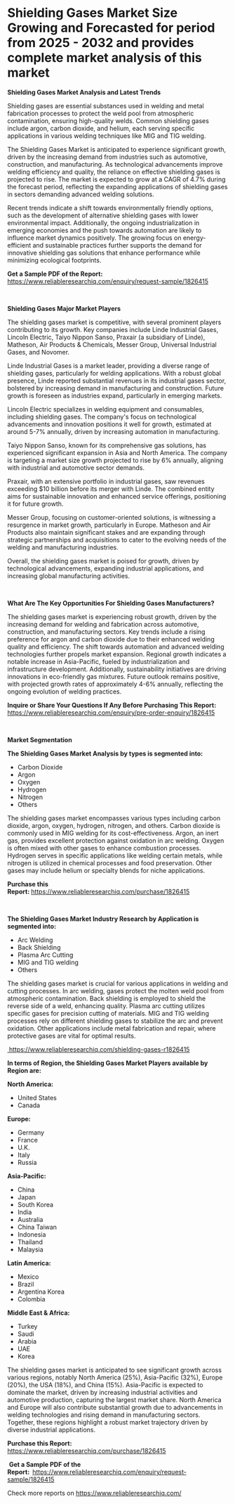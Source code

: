 <p><h1>Shielding Gases Market Size Growing and Forecasted for period from 2025 - 2032 and provides complete market analysis of this market</h1></p><p><strong>Shielding Gases Market Analysis and Latest Trends</strong></p>
<p><p>Shielding gases are essential substances used in welding and metal fabrication processes to protect the weld pool from atmospheric contamination, ensuring high-quality welds. Common shielding gases include argon, carbon dioxide, and helium, each serving specific applications in various welding techniques like MIG and TIG welding.</p><p>The Shielding Gases Market is anticipated to experience significant growth, driven by the increasing demand from industries such as automotive, construction, and manufacturing. As technological advancements improve welding efficiency and quality, the reliance on effective shielding gases is projected to rise. The market is expected to grow at a CAGR of 4.7% during the forecast period, reflecting the expanding applications of shielding gases in sectors demanding advanced welding solutions.</p><p>Recent trends indicate a shift towards environmentally friendly options, such as the development of alternative shielding gases with lower environmental impact. Additionally, the ongoing industrialization in emerging economies and the push towards automation are likely to influence market dynamics positively. The growing focus on energy-efficient and sustainable practices further supports the demand for innovative shielding gas solutions that enhance performance while minimizing ecological footprints.</p></p>
<p><strong>Get a Sample PDF of the Report:&nbsp;</strong> <a href="https://www.reliableresearchiq.com/enquiry/request-sample/1826415?utm_campaign=3136&utm_medium=2&utm_source=Github&utm_content=ia&utm_term=01042025&utm_id=shielding-gases">https://www.reliableresearchiq.com/enquiry/request-sample/1826415</a></p>
<p>&nbsp;</p>
<p><strong>Shielding Gases Major Market Players</strong></p>
<p><p>The shielding gases market is competitive, with several prominent players contributing to its growth. Key companies include Linde Industrial Gases, Lincoln Electric, Taiyo Nippon Sanso, Praxair (a subsidiary of Linde), Matheson, Air Products & Chemicals, Messer Group, Universal Industrial Gases, and Novomer.</p><p>Linde Industrial Gases is a market leader, providing a diverse range of shielding gases, particularly for welding applications. With a robust global presence, Linde reported substantial revenues in its industrial gases sector, bolstered by increasing demand in manufacturing and construction. Future growth is foreseen as industries expand, particularly in emerging markets.</p><p>Lincoln Electric specializes in welding equipment and consumables, including shielding gases. The company's focus on technological advancements and innovation positions it well for growth, estimated at around 5-7% annually, driven by increasing automation in manufacturing.</p><p>Taiyo Nippon Sanso, known for its comprehensive gas solutions, has experienced significant expansion in Asia and North America. The company is targeting a market size growth projected to rise by 6% annually, aligning with industrial and automotive sector demands.</p><p>Praxair, with an extensive portfolio in industrial gases, saw revenues exceeding $10 billion before its merger with Linde. The combined entity aims for sustainable innovation and enhanced service offerings, positioning it for future growth.</p><p>Messer Group, focusing on customer-oriented solutions, is witnessing a resurgence in market growth, particularly in Europe. Matheson and Air Products also maintain significant stakes and are expanding through strategic partnerships and acquisitions to cater to the evolving needs of the welding and manufacturing industries.</p><p>Overall, the shielding gases market is poised for growth, driven by technological advancements, expanding industrial applications, and increasing global manufacturing activities.</p></p>
<p>&nbsp;</p>
<p><strong>What Are The Key Opportunities For Shielding Gases Manufacturers?</strong></p>
<p><p>The shielding gases market is experiencing robust growth, driven by the increasing demand for welding and fabrication across automotive, construction, and manufacturing sectors. Key trends include a rising preference for argon and carbon dioxide due to their enhanced welding quality and efficiency. The shift towards automation and advanced welding technologies further propels market expansion. Regional growth indicates a notable increase in Asia-Pacific, fueled by industrialization and infrastructure development. Additionally, sustainability initiatives are driving innovations in eco-friendly gas mixtures. Future outlook remains positive, with projected growth rates of approximately 4-6% annually, reflecting the ongoing evolution of welding practices.</p></p>
<p><strong>Inquire or Share Your Questions If Any Before Purchasing This Report:</strong> <a href="https://www.reliableresearchiq.com/enquiry/pre-order-enquiry/1826415?utm_campaign=3136&utm_medium=2&utm_source=Github&utm_content=ia&utm_term=01042025&utm_id=shielding-gases">https://www.reliableresearchiq.com/enquiry/pre-order-enquiry/1826415</a></p>
<p>&nbsp;</p>
<p><strong>Market Segmentation</strong></p>
<p><strong>The Shielding Gases Market Analysis by types is segmented into:</strong></p>
<p><ul><li>Carbon Dioxide</li><li>Argon</li><li>Oxygen</li><li>Hydrogen</li><li>Nitrogen</li><li>Others</li></ul></p>
<p><p>The shielding gases market encompasses various types including carbon dioxide, argon, oxygen, hydrogen, nitrogen, and others. Carbon dioxide is commonly used in MIG welding for its cost-effectiveness. Argon, an inert gas, provides excellent protection against oxidation in arc welding. Oxygen is often mixed with other gases to enhance combustion processes. Hydrogen serves in specific applications like welding certain metals, while nitrogen is utilized in chemical processes and food preservation. Other gases may include helium or specialty blends for niche applications.</p></p>
<p><strong>Purchase this Report:&nbsp;</strong><a href="https://www.reliableresearchiq.com/purchase/1826415?utm_campaign=3136&utm_medium=2&utm_source=Github&utm_content=ia&utm_term=01042025&utm_id=shielding-gases">https://www.reliableresearchiq.com/purchase/1826415</a></p>
<p>&nbsp;</p>
<p><strong>The Shielding Gases Market Industry Research by Application is segmented into:</strong></p>
<p><ul><li>Arc Welding</li><li>Back Shielding</li><li>Plasma Arc Cutting</li><li>MIG and TIG welding</li><li>Others</li></ul></p>
<p><p>The shielding gases market is crucial for various applications in welding and cutting processes. In arc welding, gases protect the molten weld pool from atmospheric contamination. Back shielding is employed to shield the reverse side of a weld, enhancing quality. Plasma arc cutting utilizes specific gases for precision cutting of materials. MIG and TIG welding processes rely on different shielding gases to stabilize the arc and prevent oxidation. Other applications include metal fabrication and repair, where protective gases are vital for optimal results.</p></p>
<p><a href="https://www.reliableresearchiq.com/shielding-gases-r1826415?utm_campaign=3136&utm_medium=2&utm_source=Github&utm_content=ia&utm_term=01042025&utm_id=shielding-gases">&nbsp;https://www.reliableresearchiq.com/shielding-gases-r1826415</a></p>
<p><strong>In terms of Region, the Shielding Gases Market Players available by Region are:</strong></p>
<p>
    <p> <strong> North America: </strong>
        <ul>
            <li>United States</li>
            <li>Canada</li>
        </ul>
        </p> 
    <p> <strong> Europe: </strong>
        <ul>
            <li>Germany</li>
            <li>France</li>
            <li>U.K.</li>
            <li>Italy</li>
            <li>Russia</li>
        </ul>
        </p> 
    <p> <strong> Asia-Pacific: </strong>
        <ul>
            <li>China</li>
            <li>Japan</li>
            <li>South Korea</li>
            <li>India</li>
            <li>Australia</li>
            <li>China Taiwan</li>
            <li>Indonesia</li>
            <li>Thailand</li>
            <li>Malaysia</li>
        </ul>
        </p> 
    <p> <strong> Latin America: </strong>
        <ul>
            <li>Mexico</li>
            <li>Brazil</li>
            <li>Argentina Korea</li>
            <li>Colombia</li>
        </ul>
        </p> 
    <p> <strong> Middle East & Africa: </strong>
        <ul>
            <li>Turkey</li>
            <li>Saudi</li>
            <li>Arabia</li>
            <li>UAE</li>
            <li>Korea</li>
        </ul>
    </p>
    </p>
<p><p>The shielding gases market is anticipated to see significant growth across various regions, notably North America (25%), Asia-Pacific (32%), Europe (20%), the USA (18%), and China (15%). Asia-Pacific is expected to dominate the market, driven by increasing industrial activities and automotive production, capturing the largest market share. North America and Europe will also contribute substantial growth due to advancements in welding technologies and rising demand in manufacturing sectors. Together, these regions highlight a robust market trajectory driven by diverse industrial applications.</p></p>
<p><strong>Purchase this Report: </strong><a href="https://www.reliableresearchiq.com/purchase/1826415?utm_campaign=3136&utm_medium=2&utm_source=Github&utm_content=ia&utm_term=01042025&utm_id=shielding-gases">https://www.reliableresearchiq.com/purchase/1826415</a></p>
<p>&nbsp;<strong>Get a Sample PDF of the Report:&nbsp;&nbsp;</strong><a href="https://www.reliableresearchiq.com/enquiry/request-sample/1826415?utm_campaign=3136&utm_medium=2&utm_source=Github&utm_content=ia&utm_term=01042025&utm_id=shielding-gases">https://www.reliableresearchiq.com/enquiry/request-sample/1826415</a></p>
<p><strong></strong></p>
<p>Check more reports on <a href="https://www.reliableresearchiq.com/?utm_campaign=3136&utm_medium=2&utm_source=Github&utm_content=ia&utm_term=01042025&utm_id=shielding-gases">https://www.reliableresearchiq.com/</a></p>